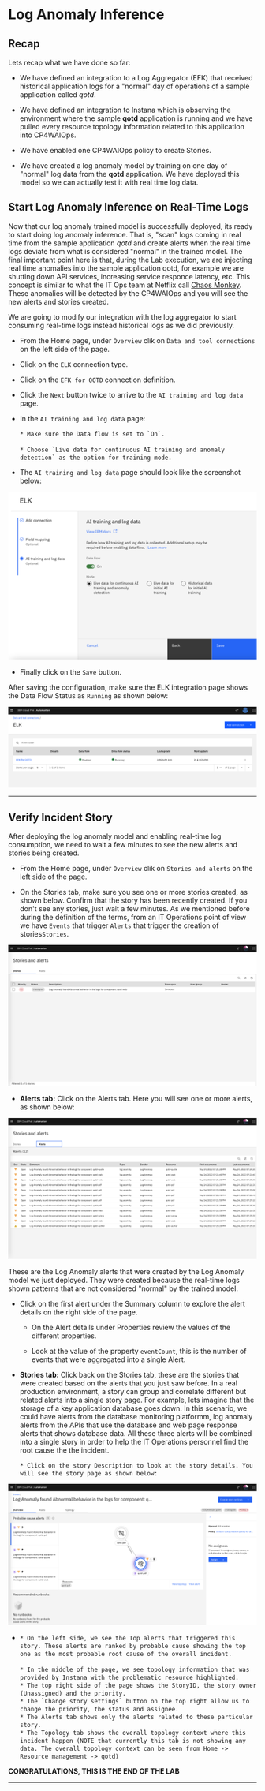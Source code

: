 
# Log Anomaly Inference

## Recap

Lets recap what we have done so far:

* We have defined an integration to a Log Aggregator (EFK) that received historical application logs for a "normal" day of operations of a sample application called *qotd*.

* We have defined an integration to Instana which is observing the environment where the sample **qotd** application is running and we have pulled every resource topology information related to this application into CP4WAIOps.

* We have enabled one CP4WAIOps policy to create Stories.

* We have created a log anomaly model by training on one day of "normal" log data from the **qotd** application. We have deployed this model so we can actually test it with real time log data.  



## Start Log Anomaly Inference on Real-Time Logs

Now that our log anomaly trained model is successfully deployed, its ready to start doing log anomaly inference. That is, "scan" logs coming in real time from the sample application *qotd* and create alerts when the real time logs deviate from what is considered "normal" in the trained model. 
The final important point here is that, during the Lab execution, we are injecting real time anomalies into the sample application qotd, for example we are shutting down API services, increasing service responce latency, etc. This concept is similar to what the IT Ops team at Netflix call [Chaos Monkey](https://netflix.github.io/chaosmonkey/). These anomalies will be detected by the CP4WAIOps and you will see the new alerts and stories created.

We are going to modify our integration with the log aggregator to start consuming real-time logs instead historical logs as we did previously.

* From the Home page, under `Overview` clik on `Data and tool connections` on the left side of the page. 

* Click on the `ELK` connection type. 

* Click on the `EFK for QOTD` connection definition.

* Click the `Next` button twice to arrive to the `AI training and log data` page.

* In the `AI training and log data` page:

      * Make sure the Data flow is set to `On`.

      * Choose `Live data for continuous AI training and anomaly detection` as the option for training mode.

* The `AI training and log data` page should look like the screenshot below:

![Inference](./images/aiops-log-anomaly-training-15.png)

* Finally click on the `Save` button. 

After saving the configuration, make sure the ELK integration page shows the Data Flow Status as `Running` as shown below:

![elk integration 7](./images/elk-integration-7.png "ELK integration 7")



---

## Verify Incident Story

After deploying the log anomaly model and enabling real-time log consumption, we need to wait a few minutes to see the new alerts and stories being created.

* From the Home page, under `Overview` clik on `Stories and alerts` on the left side of the page. 

* On the Stories tab, make sure you see one or more stories created, as shown below. Confirm that the story has been recently created. If you don't see any stories, just wait a few minutes. As we mentioned before during the definition of the terms, from an IT Operations point of view we have `Events` that trigger `Alerts` that trigger the creation of stories`Stories`. 

![Inference](./images/aiops-log-anomaly-inference-1.png)

* **Alerts tab:** Click on the Alerts tab. Here you will see one or more alerts, as shown below:


![Inference](./images/aiops-log-anomaly-inference-2.png)


These are the Log Anomaly alerts that were created by the Log Anomaly model we just deployed. They were created because the real-time logs shown patterns that are not considered "normal" by the trained model. 

  * Click on the first alert under the Summary column to explore the alert details on the right side of the page. 

      * On the Alert details under Properties review the values of the different properties. 

      * Look at the value of the property `eventCount`, this is the number of events that were aggregated into a single Alert. 


* **Stories tab:**  Click back on the Stories tab, these are the stories that were created based on the alerts that you just saw before. In a real production environment, a story can group and correlate different but related alerts into a single story page. For example, lets imagine that the storage of a key application database goes down. In this scenario, we could have alerts from the database monitoring platformm, log anomaly alerts from the APIs that use the database and web page response alerts that shows database data. All these three alerts will be combined into a single story in order to help the IT Operations personnel find the root cause the the incident. 


      * Click on the story Description to look at the story details. You will see the story page as shown below:

![Inference](./images/aiops-log-anomaly-inference-3.png)

* 
      * On the left side, we see the Top alerts that triggered this story. These alerts are ranked by probable cause showing the top one as the most probable root cause of the overall incident.

      * In the middle of the page, we see topology information that was provided by Instana with the problematic resource highlighted. 
      * The top right side of the page shows the StoryID, the story owner (Unassigned) and the priority. 
      * The `Change story settings` button on the top right allow us to change the priority, the status and assignee.  
      * The Alerts tab shows only the alerts related to these particular story.
      * The Topology tab shows the overall topology context where this incident happen (NOTE that currently this tab is not showing any data. The overall topology context can be seen from Home -> Resource management -> qotd)

**CONGRATULATIONS, THIS IS THE END OF THE LAB**

---



